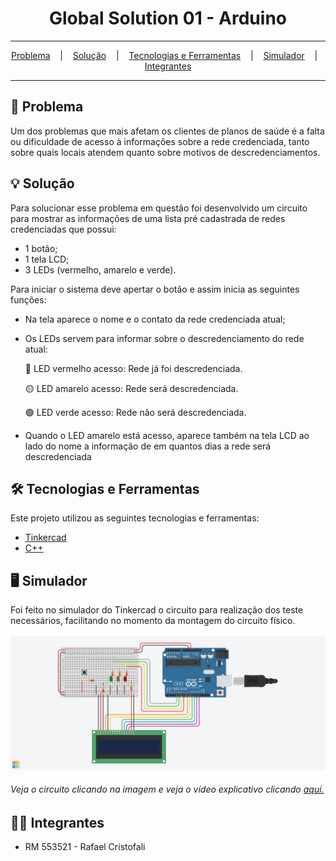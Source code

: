 <h1 align="center">Global Solution 01 - Arduino</h1>

<hr/>

<p align="center">
  <a href="#pushpin-Problema">Problema</a>
  &nbsp;&nbsp;&nbsp;|&nbsp;&nbsp;&nbsp;
  <a href="#bulb-Solução">Solução</a>
  &nbsp;&nbsp;&nbsp;|&nbsp;&nbsp;&nbsp;
  <a href="#hammer_and_wrench-Tecnologias-e-Ferramentas">Tecnologias e Ferramentas</a>
  &nbsp;&nbsp;&nbsp;|&nbsp;&nbsp;&nbsp;
  <a href="#desktop_computer-Simulador">Simulador</a>
  &nbsp;&nbsp;&nbsp;|&nbsp;&nbsp;&nbsp;
  <a href="#technologist-Integrantes">Integrantes</a>
</p>

<hr/>

## :pushpin: Problema
Um dos problemas que mais afetam os clientes de planos de saúde é a falta ou dificuldade de acesso à informações sobre a rede credenciada, tanto sobre quais locais atendem quanto sobre motivos de descredenciamentos.

## :bulb: Solução
Para solucionar esse problema em questão foi desenvolvido um circuito para mostrar as informações de uma lista pré cadastrada de redes credenciadas que possui:
* 1 botão;
* 1 tela LCD;
* 3 LEDs (vermelho, amarelo e verde).

Para iniciar o sistema deve apertar o botão e assim inicia as seguintes funções:
* Na tela aparece o nome e o contato da rede credenciada atual;
* Os LEDs servem para informar sobre o descredenciamento do rede atual:
  
  🔴 LED vermelho acesso: Rede já foi descredenciada.

  🟡 LED amarelo acesso: Rede será descredenciada.

  🟢 LED verde acesso: Rede não será descredenciada.
* Quando o LED amarelo está acesso, aparece também na tela LCD ao lado do nome a informação de em quantos dias a rede será descredenciada


## :hammer_and_wrench: Tecnologias e Ferramentas
Este projeto utilizou as seguintes tecnologias e ferramentas:
* [Tinkercad](https://www.tinkercad.com/)
* [C++](https://pt.wikipedia.org/wiki/C%2B%2B)

## :desktop_computer: Simulador
Foi feito no simulador do Tinkercad o circuito para realização dos teste necessários, facilitando no momento da montagem do circuito físico.
<br/><br/>
<a href="https://www.tinkercad.com/things/5zn78kuBwiL-global-solution-01-arduino" target="_blank">
  <img src="circuit.png" alt="circuit" />
</a>
<h6>Veja o circuito clicando na imagem e veja o vídeo explicativo clicando <a href="https://youtu.be/NQzGpENfKtQ">aqui.</a></h6>

## :technologist: Integrantes
* RM 553521 - Rafael Cristofali
